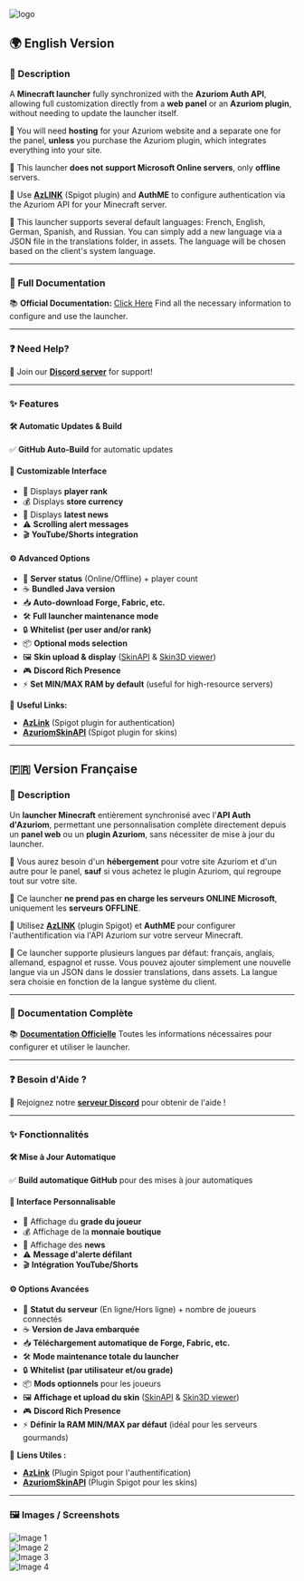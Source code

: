 ![logo](https://centralcorp.github.io/assets/img/minecraft_title.png)

## 🌍 English Version

### 📝 Description
A **Minecraft launcher** fully synchronized with the **Azuriom Auth API**, allowing full customization directly from a **web panel** or an **Azuriom plugin**, without needing to update the launcher itself.

🔹 You will need **hosting** for your Azuriom website and a separate one for the panel, **unless** you purchase the Azuriom plugin, which integrates everything into your site.

🔹 This launcher **does not support Microsoft Online servers**, only **offline** servers.

🔹 Use **[AzLINK](https://azuriom.com/fr/azlink)** (Spigot plugin) and **AuthME** to configure authentication via the Azuriom API for your Minecraft server.

🔹 This launcher supports several default languages: French, English, German, Spanish, and Russian. You can simply add a new language via a JSON file in the translations folder, in assets.
The language will be chosen based on the client's system language.

---

### 📖 Full Documentation
📚 **Official Documentation:** [Click Here](https://centralcorp.github.io/)
Find all the necessary information to configure and use the launcher.

---

### ❓ Need Help?
💬 Join our **[Discord server](https://discord.gg/VCmNXHvf77)** for support!

---

### ✨ Features

#### 🛠️ Automatic Updates & Build
✅ **GitHub Auto-Build** for automatic updates

#### 🎨 Customizable Interface
- 🏅 Displays **player rank**
- 💰 Displays **store currency**
- 📰 Displays **latest news**
- ⚠️ **Scrolling alert messages**
- 🎬 **YouTube/Shorts integration**

#### ⚙️ Advanced Options
- 🔵 **Server status** (Online/Offline) + player count
- ☕ **Bundled Java version**
- 📥 **Auto-download Forge, Fabric, etc.**
- 🛠️ **Full launcher maintenance mode**
- 🔒 **Whitelist (per user and/or rank)**
- 📦 **Optional mods selection**
- 🖼️ **Skin upload & display** ([SkinAPI](https://market.azuriom.com/resources/18) & [Skin3D viewer](https://market.azuriom.com/resources/148))
- 🎮 **Discord Rich Presence**
- ⚡ **Set MIN/MAX RAM by default** (useful for high-resource servers)

🔗 **Useful Links:**
- **[AzLink](https://azuriom.com/fr/azlink)** (Spigot plugin for authentication)
- **[AzuriomSkinAPI](https://www.spigotmc.org/resources/azuriomskinapi-1-8-1-21.112676/)** (Spigot plugin for skins)

---

## 🇫🇷 Version Française

### 📝 Description
Un **launcher Minecraft** entièrement synchronisé avec l'**API Auth d'Azuriom**, permettant une personnalisation complète directement depuis un **panel web** ou un **plugin Azuriom**, sans nécessiter de mise à jour du launcher.

🔹 Vous aurez besoin d'un **hébergement** pour votre site Azuriom et d'un autre pour le panel, **sauf** si vous achetez le plugin Azuriom, qui regroupe tout sur votre site.

🔹 Ce launcher **ne prend pas en charge les serveurs ONLINE Microsoft**, uniquement les **serveurs OFFLINE**.

🔹 Utilisez **[AzLINK](https://azuriom.com/fr/azlink)** (plugin Spigot) et **AuthME** pour configurer l'authentification via l'API Azuriom sur votre serveur Minecraft.

🔹 Ce launcher supporte plusieurs langues par défaut: français, anglais, allemand, espagnol et russe. Vous pouvez ajouter simplement une nouvelle langue via un JSON dans le dossier translations, dans assets.
La langue sera choisie en fonction de la langue système du client.

---

### 📖 Documentation Complète
📚 **[Documentation Officielle](https://centralcorp.github.io/)**
Toutes les informations nécessaires pour configurer et utiliser le launcher.

---

### ❓ Besoin d'Aide ?
💬 Rejoignez notre **[serveur Discord](https://discord.gg/VCmNXHvf77)** pour obtenir de l'aide !

---

### ✨ Fonctionnalités

#### 🛠️ Mise à Jour Automatique
✅ **Build automatique GitHub** pour des mises à jour automatiques

#### 🎨 Interface Personnalisable
- 🏅 Affichage du **grade du joueur**
- 💰 Affichage de la **monnaie boutique**
- 📰 Affichage des **news**
- ⚠️ **Message d'alerte défilant**
- 🎬 **Intégration YouTube/Shorts**

#### ⚙️ Options Avancées
- 🔵 **Statut du serveur** (En ligne/Hors ligne) + nombre de joueurs connectés
- ☕ **Version de Java embarquée**
- 📥 **Téléchargement automatique de Forge, Fabric, etc.**
- 🛠️ **Mode maintenance totale du launcher**
- 🔒 **Whitelist (par utilisateur et/ou grade)**
- 📦 **Mods optionnels** pour les joueurs
- 🖼️ **Affichage et upload du skin** ([SkinAPI](https://market.azuriom.com/resources/18) & [Skin3D viewer](https://market.azuriom.com/resources/148))
- 🎮 **Discord Rich Presence**
- ⚡ **Définir la RAM MIN/MAX par défaut** (idéal pour les serveurs gourmands)

🔗 **Liens Utiles :**
- **[AzLink](https://azuriom.com/fr/azlink)** (Plugin Spigot pour l'authentification)
- **[AzuriomSkinAPI](https://www.spigotmc.org/resources/azuriomskinapi-1-8-1-21.112676/)** (Plugin Spigot pour les skins)

---

### 🖼️ Images / Screenshots

![Image 1](https://centralcorp.github.io/assets/img/image.png)  
![Image 2](https://centralcorp.github.io/assets/img/image2.png)  
![Image 3](https://centralcorp.github.io/assets/img/image3.png)  
![Image 4](https://centralcorp.github.io/assets/img/image4.png) 


